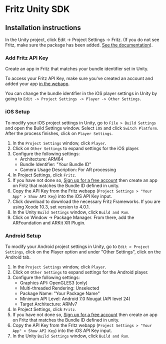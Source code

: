 ﻿# Fritz Unity SDK

## Installation instructions

In the Unity project, click Edit -> Project Settings -> Fritz. (If you do not see Fritz, make sure the package has been added. [See the documentation](https://docs.fritz.ai/develop/get-started/Unity.html)).

### Add Fritz API Key

Create an app in Fritz that matches your bundle identifier set in Unity.

To access your Fritz API Key, make sure you've created an account and added your app [in the webapp](https://app.fritz.ai/login).

You can change the bundle identifier in the iOS player settings in Unity by going to `Edit -> Project Settings -> Player -> Other Settings`.

### iOS Setup

To modify your iOS project settings in Unity, go to `File > Build Settings` and open the Build Settings window.
Select `iOS` and click `Switch Platform`. After the process finishes, click on `Player Settings`.

1. In the `Project Settings` window, click `Player`.
2. Click on `Other Settings` to expand settings for the iOS player.
3. Configure the following settings:
   - Architecture: ARM64
   - Bundle Identifier: "Your Bundle ID"
   - Camera Usage Description: For AR processing
4. In Project Settings, click `Fritz`.
5. If you have not done so, [Sign up for a free account](https://app.fritz.ai/register) then create an app on Fritz that matches the Bundle ID defined in unity.
6. Copy the API Key from the Fritz webapp (`Project Settings > "Your App" > Show API Key`) into the iOS API Key input.
7. Click download to download the necessary Fritz Frameworks. If you are using Xcode 10.3, set version to 4.0.1.
8. In the Unity `Build Settings` window, click `Build and Run`.
9. Click on Window -> Package Manager. From there, add the ARFoundation and ARKit XR Plugin.

### Android Setup

To modify your Android project settings in Unity, go to `Edit > Project Settings`, click on the Player option and under "Other Settings", click on the Android tab.

1.  In the `Project Settings` window, click `Player`.
2.  Click on `Other Settings` to expand settings for the Android player.
3.  Configure the following settings:
    - Graphics API: OpenGLES3 (only)
    - Multi-threaded Rendering: Unselected
    - Package Name: "Your Package Name"
    - Minimum API Level: Android 7.0 Nougat (API level 24)
    - Target Architecture: ARMv7
4.  In Project Settings, click `Fritz`.
5.  If you have not done so, [Sign up for a free account](https://app.fritz.ai/register) then create an app on Fritz that matches the Bundle ID defined in unity.
6.  Copy the API Key from the Fritz webapp (`Project Settings > "Your App" > Show API Key`) into the iOS API Key input.
7.  In the Unity `Build Settings` window, click `Build and Run`.
